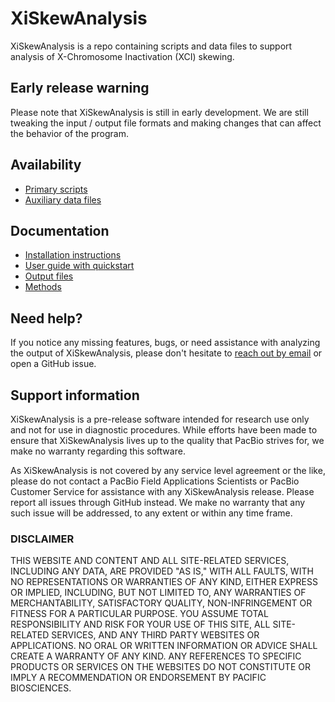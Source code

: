 # XiSkewAnalysis
XiSkewAnalysis is a repo containing scripts and data files to support analysis of X-Chromosome Inactivation (XCI) skewing.

## Early release warning
Please note that XiSkewAnalysis is still in early development. 
We are still tweaking the input / output file formats and making changes that can affect the behavior of the program.

## Availability
* [Primary scripts](scripts)
* [Auxiliary data files](data)

## Documentation
* [Installation instructions](docs/install.md)
* [User guide with quickstart](docs/user_guide.md)
* [Output files](docs/user_guide.md#output-files)
* [Methods](docs/methods.md)

## Need help?
If you notice any missing features, bugs, or need assistance with analyzing the output of XiSkewAnalysis, 
please don't hesitate to [reach out by email](mailto:mholt@pacificbiosciences.com) or open a GitHub issue.

## Support information
XiSkewAnalysis is a pre-release software intended for research use only and not for use in diagnostic procedures. 
While efforts have been made to ensure that XiSkewAnalysis lives up to the quality that PacBio strives for, we make no warranty regarding this software.

As XiSkewAnalysis is not covered by any service level agreement or the like, please do not contact a PacBio Field Applications Scientists or PacBio Customer Service for assistance with any XiSkewAnalysis release. 
Please report all issues through GitHub instead. 
We make no warranty that any such issue will be addressed, to any extent or within any time frame.

### DISCLAIMER
THIS WEBSITE AND CONTENT AND ALL SITE-RELATED SERVICES, INCLUDING ANY DATA, ARE PROVIDED "AS IS," WITH ALL FAULTS, WITH NO REPRESENTATIONS OR WARRANTIES OF ANY KIND, EITHER EXPRESS OR IMPLIED, INCLUDING, BUT NOT LIMITED TO, ANY WARRANTIES OF MERCHANTABILITY, SATISFACTORY QUALITY, NON-INFRINGEMENT OR FITNESS FOR A PARTICULAR PURPOSE. YOU ASSUME TOTAL RESPONSIBILITY AND RISK FOR YOUR USE OF THIS SITE, ALL SITE-RELATED SERVICES, AND ANY THIRD PARTY WEBSITES OR APPLICATIONS. NO ORAL OR WRITTEN INFORMATION OR ADVICE SHALL CREATE A WARRANTY OF ANY KIND. ANY REFERENCES TO SPECIFIC PRODUCTS OR SERVICES ON THE WEBSITES DO NOT CONSTITUTE OR IMPLY A RECOMMENDATION OR ENDORSEMENT BY PACIFIC BIOSCIENCES.
